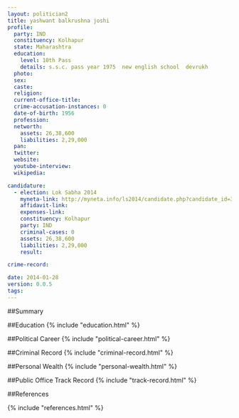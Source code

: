 ```yaml
---
layout: politician2
title: yashwant balkrushna joshi
profile: 
  party: IND
  constituency: Kolhapur
  state: Maharashtra
  education: 
    level: 10th Pass
    details: s.s.c. pass year 1975  new english school  devrukh
  photo: 
  sex: 
  caste: 
  religion: 
  current-office-title: 
  crime-accusation-instances: 0
  date-of-birth: 1956
  profession: 
  networth: 
    assets: 26,38,600
    liabilities: 2,29,000
  pan: 
  twitter: 
  website: 
  youtube-interview: 
  wikipedia: 

candidature: 
  - election: Lok Sabha 2014
    myneta-link: http://myneta.info/ls2014/candidate.php?candidate_id=3541
    affidavit-link: 
    expenses-link: 
    constituency: Kolhapur 
    party: IND
    criminal-cases: 0
    assets: 26,38,600
    liabilities: 2,29,000
    result:  

crime-record: 

date: 2014-01-28
version: 0.0.5
tags: 
---
```

##Summary


##Education
{% include "education.html" %}


##Political Career
{% include "political-career.html" %}


##Criminal Record
{% include "criminal-record.html" %}


##Personal Wealth
{% include "personal-wealth.html" %}


##Public Office Track Record
{% include "track-record.html" %}


##References


{% include "references.html" %}
